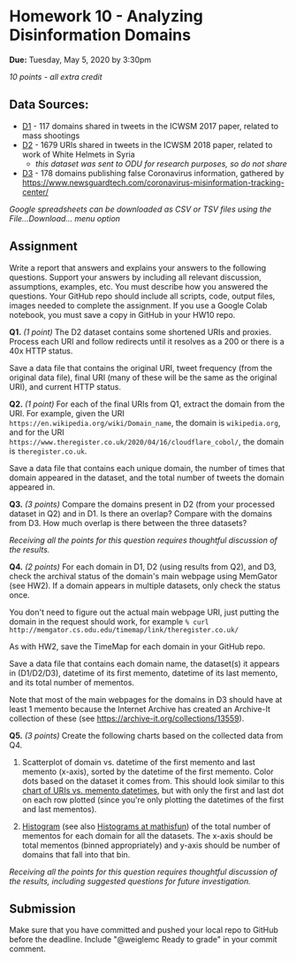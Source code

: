 # Homework 10 - Analyzing Disinformation Domains
**Due:** Tuesday, May 5, 2020 by 3:30pm

*10 points - all extra credit*

## Data Sources:
* [D1](https://docs.google.com/spreadsheets/d/1lk3pFSc5wo3OfJc8ekONqO3MJCCigqe8SBSYwLYlHLo/) - 117 domains shared in tweets in the ICWSM 2017 paper, related to mass shootings
* [D2]() - 1679 URIs shared in tweets in the ICWSM 2018 paper, related to work of White Helmets in Syria
  * *this dataset was sent to ODU for research purposes, so do not share*
* [D3](https://docs.google.com/spreadsheets/d/1VaSxEskGWPeGo5zHEjahVAYu2gKSzSLskLA3etJAuNU/) - 178 domains publishing false Coronavirus information, gathered by https://www.newsguardtech.com/coronavirus-misinformation-tracking-center/

*Google spreadsheets can be downloaded as CSV or TSV files using the File...Download... menu option*

## Assignment 

Write a report that answers and explains your answers to the following questions. Support your answers by including all relevant discussion, assumptions, examples, etc. You must describe how you answered the questions. Your GitHub repo should include all scripts, code, output files, images needed to complete the assignment. If you use a Google Colab notebook, you must save a copy in GitHub in your HW10 repo.

**Q1.** *(1 point)* The D2 dataset contains some shortened URIs and proxies. Process each URI and follow redirects until it resolves as a 200 or there is a 40x HTTP status. 

Save a data file that contains the original URI, tweet frequency (from the original data file), final URI (many of these will be the same as the original URI), and current HTTP status.

**Q2.** *(1 point)*  For each of the final URIs from Q1, extract the domain from the URI. For example, given the URI `https://en.wikipedia.org/wiki/Domain_name`, the domain is `wikipedia.org`, and for the URI `https://www.theregister.co.uk/2020/04/16/cloudflare_cobol/`, the domain is `theregister.co.uk`.

Save a data file that contains each unique domain, the number of times that domain appeared in the dataset, and the total number of tweets the domain appeared in. 

**Q3.** *(3 points)* Compare the domains present in D2 (from your processed dataset in Q2) and in D1.  Is there an overlap?  Compare with the domains from D3.  How much overlap is there between the three datasets?  

*Receiving all the points for this question requires thoughtful discussion of the results.*

**Q4.** *(2 points)* For each domain in D1, D2 (using results from Q2), and D3, check the archival status of the domain's main webpage using MemGator (see HW2). If a domain appears in multiple datasets, only check the status once.

You don't need to figure out the actual main webpage URI, just putting the domain in the request should work, for example
`% curl http://memgator.cs.odu.edu/timemap/link/theregister.co.uk/`

As with HW2, save the TimeMap for each domain in your GitHub repo.

Save a data file that contains each domain name, the dataset(s) it appears in (D1/D2/D3), datetime of its first memento, datetime of its last memento, and its total number of mementos. 

Note that most of the main webpages for the domains in D3 should have at least 1 memento because the Internet Archive has created an Archive-It collection of these (see https://archive-it.org/collections/13559).

**Q5.** *(3 points)* Create the following charts based on the collected data from Q4.

1. Scatterplot of domain vs. datetime of the first memento and last memento (x-axis), sorted by the datetime of the first memento.  Color dots based on the dataset it comes from. This should look similar to this [chart of URIs vs. memento datetimes](https://3.bp.blogspot.com/-8vNC-7UraiQ/U43lwAC0pSI/AAAAAAAAAE4/1IyHbXH9CKQ/s1600/mementosScatterDmoz.png), but with only the first and last dot on each row plotted (since you're only plotting the datetimes of the first and last mementos).

2. [Histogram](https://en.wikipedia.org/wiki/Histogram) (see also [Histograms at mathisfun](https://www.mathsisfun.com/data/histograms.html)) of the total number of mementos for each domain for all the datasets. The x-axis should be total mementos (binned appropriately) and y-axis should be number of domains that fall into that bin.

*Receiving all the points for this question requires thoughtful discussion of the results, including suggested questions for future investigation.* 


## Submission

Make sure that you have committed and pushed your local repo to GitHub before the deadline.  Include "@weiglemc Ready to grade" in your commit comment.
